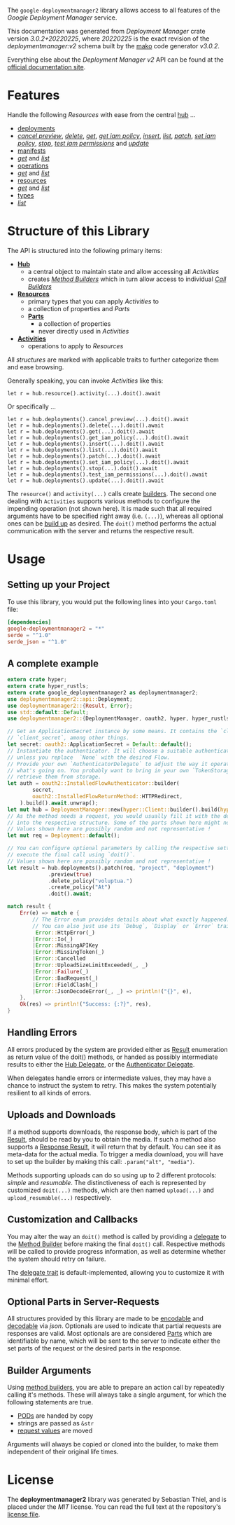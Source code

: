 <!---
DO NOT EDIT !
This file was generated automatically from 'src/mako/api/README.md.mako'
DO NOT EDIT !
-->
The `google-deploymentmanager2` library allows access to all features of the *Google Deployment Manager* service.

This documentation was generated from *Deployment Manager* crate version *3.0.2+20220225*, where *20220225* is the exact revision of the *deploymentmanager:v2* schema built by the [mako](http://www.makotemplates.org/) code generator *v3.0.2*.

Everything else about the *Deployment Manager* *v2* API can be found at the
[official documentation site](https://cloud.google.com/deployment-manager).
# Features

Handle the following *Resources* with ease from the central [hub](https://docs.rs/google-deploymentmanager2/3.0.2+20220225/google_deploymentmanager2/DeploymentManager) ... 

* [deployments](https://docs.rs/google-deploymentmanager2/3.0.2+20220225/google_deploymentmanager2/api::Deployment)
 * [*cancel preview*](https://docs.rs/google-deploymentmanager2/3.0.2+20220225/google_deploymentmanager2/api::DeploymentCancelPreviewCall), [*delete*](https://docs.rs/google-deploymentmanager2/3.0.2+20220225/google_deploymentmanager2/api::DeploymentDeleteCall), [*get*](https://docs.rs/google-deploymentmanager2/3.0.2+20220225/google_deploymentmanager2/api::DeploymentGetCall), [*get iam policy*](https://docs.rs/google-deploymentmanager2/3.0.2+20220225/google_deploymentmanager2/api::DeploymentGetIamPolicyCall), [*insert*](https://docs.rs/google-deploymentmanager2/3.0.2+20220225/google_deploymentmanager2/api::DeploymentInsertCall), [*list*](https://docs.rs/google-deploymentmanager2/3.0.2+20220225/google_deploymentmanager2/api::DeploymentListCall), [*patch*](https://docs.rs/google-deploymentmanager2/3.0.2+20220225/google_deploymentmanager2/api::DeploymentPatchCall), [*set iam policy*](https://docs.rs/google-deploymentmanager2/3.0.2+20220225/google_deploymentmanager2/api::DeploymentSetIamPolicyCall), [*stop*](https://docs.rs/google-deploymentmanager2/3.0.2+20220225/google_deploymentmanager2/api::DeploymentStopCall), [*test iam permissions*](https://docs.rs/google-deploymentmanager2/3.0.2+20220225/google_deploymentmanager2/api::DeploymentTestIamPermissionCall) and [*update*](https://docs.rs/google-deploymentmanager2/3.0.2+20220225/google_deploymentmanager2/api::DeploymentUpdateCall)
* [manifests](https://docs.rs/google-deploymentmanager2/3.0.2+20220225/google_deploymentmanager2/api::Manifest)
 * [*get*](https://docs.rs/google-deploymentmanager2/3.0.2+20220225/google_deploymentmanager2/api::ManifestGetCall) and [*list*](https://docs.rs/google-deploymentmanager2/3.0.2+20220225/google_deploymentmanager2/api::ManifestListCall)
* [operations](https://docs.rs/google-deploymentmanager2/3.0.2+20220225/google_deploymentmanager2/api::Operation)
 * [*get*](https://docs.rs/google-deploymentmanager2/3.0.2+20220225/google_deploymentmanager2/api::OperationGetCall) and [*list*](https://docs.rs/google-deploymentmanager2/3.0.2+20220225/google_deploymentmanager2/api::OperationListCall)
* [resources](https://docs.rs/google-deploymentmanager2/3.0.2+20220225/google_deploymentmanager2/api::Resource)
 * [*get*](https://docs.rs/google-deploymentmanager2/3.0.2+20220225/google_deploymentmanager2/api::ResourceGetCall) and [*list*](https://docs.rs/google-deploymentmanager2/3.0.2+20220225/google_deploymentmanager2/api::ResourceListCall)
* [types](https://docs.rs/google-deploymentmanager2/3.0.2+20220225/google_deploymentmanager2/api::Type)
 * [*list*](https://docs.rs/google-deploymentmanager2/3.0.2+20220225/google_deploymentmanager2/api::TypeListCall)




# Structure of this Library

The API is structured into the following primary items:

* **[Hub](https://docs.rs/google-deploymentmanager2/3.0.2+20220225/google_deploymentmanager2/DeploymentManager)**
    * a central object to maintain state and allow accessing all *Activities*
    * creates [*Method Builders*](https://docs.rs/google-deploymentmanager2/3.0.2+20220225/google_deploymentmanager2/client::MethodsBuilder) which in turn
      allow access to individual [*Call Builders*](https://docs.rs/google-deploymentmanager2/3.0.2+20220225/google_deploymentmanager2/client::CallBuilder)
* **[Resources](https://docs.rs/google-deploymentmanager2/3.0.2+20220225/google_deploymentmanager2/client::Resource)**
    * primary types that you can apply *Activities* to
    * a collection of properties and *Parts*
    * **[Parts](https://docs.rs/google-deploymentmanager2/3.0.2+20220225/google_deploymentmanager2/client::Part)**
        * a collection of properties
        * never directly used in *Activities*
* **[Activities](https://docs.rs/google-deploymentmanager2/3.0.2+20220225/google_deploymentmanager2/client::CallBuilder)**
    * operations to apply to *Resources*

All *structures* are marked with applicable traits to further categorize them and ease browsing.

Generally speaking, you can invoke *Activities* like this:

```Rust,ignore
let r = hub.resource().activity(...).doit().await
```

Or specifically ...

```ignore
let r = hub.deployments().cancel_preview(...).doit().await
let r = hub.deployments().delete(...).doit().await
let r = hub.deployments().get(...).doit().await
let r = hub.deployments().get_iam_policy(...).doit().await
let r = hub.deployments().insert(...).doit().await
let r = hub.deployments().list(...).doit().await
let r = hub.deployments().patch(...).doit().await
let r = hub.deployments().set_iam_policy(...).doit().await
let r = hub.deployments().stop(...).doit().await
let r = hub.deployments().test_iam_permissions(...).doit().await
let r = hub.deployments().update(...).doit().await
```

The `resource()` and `activity(...)` calls create [builders][builder-pattern]. The second one dealing with `Activities` 
supports various methods to configure the impending operation (not shown here). It is made such that all required arguments have to be 
specified right away (i.e. `(...)`), whereas all optional ones can be [build up][builder-pattern] as desired.
The `doit()` method performs the actual communication with the server and returns the respective result.

# Usage

## Setting up your Project

To use this library, you would put the following lines into your `Cargo.toml` file:

```toml
[dependencies]
google-deploymentmanager2 = "*"
serde = "^1.0"
serde_json = "^1.0"
```

## A complete example

```Rust
extern crate hyper;
extern crate hyper_rustls;
extern crate google_deploymentmanager2 as deploymentmanager2;
use deploymentmanager2::api::Deployment;
use deploymentmanager2::{Result, Error};
use std::default::Default;
use deploymentmanager2::{DeploymentManager, oauth2, hyper, hyper_rustls};

// Get an ApplicationSecret instance by some means. It contains the `client_id` and 
// `client_secret`, among other things.
let secret: oauth2::ApplicationSecret = Default::default();
// Instantiate the authenticator. It will choose a suitable authentication flow for you, 
// unless you replace  `None` with the desired Flow.
// Provide your own `AuthenticatorDelegate` to adjust the way it operates and get feedback about 
// what's going on. You probably want to bring in your own `TokenStorage` to persist tokens and
// retrieve them from storage.
let auth = oauth2::InstalledFlowAuthenticator::builder(
        secret,
        oauth2::InstalledFlowReturnMethod::HTTPRedirect,
    ).build().await.unwrap();
let mut hub = DeploymentManager::new(hyper::Client::builder().build(hyper_rustls::HttpsConnector::with_native_roots().https_or_http().enable_http1().enable_http2().build()), auth);
// As the method needs a request, you would usually fill it with the desired information
// into the respective structure. Some of the parts shown here might not be applicable !
// Values shown here are possibly random and not representative !
let mut req = Deployment::default();

// You can configure optional parameters by calling the respective setters at will, and
// execute the final call using `doit()`.
// Values shown here are possibly random and not representative !
let result = hub.deployments().patch(req, "project", "deployment")
             .preview(true)
             .delete_policy("voluptua.")
             .create_policy("At")
             .doit().await;

match result {
    Err(e) => match e {
        // The Error enum provides details about what exactly happened.
        // You can also just use its `Debug`, `Display` or `Error` traits
         Error::HttpError(_)
        |Error::Io(_)
        |Error::MissingAPIKey
        |Error::MissingToken(_)
        |Error::Cancelled
        |Error::UploadSizeLimitExceeded(_, _)
        |Error::Failure(_)
        |Error::BadRequest(_)
        |Error::FieldClash(_)
        |Error::JsonDecodeError(_, _) => println!("{}", e),
    },
    Ok(res) => println!("Success: {:?}", res),
}

```
## Handling Errors

All errors produced by the system are provided either as [Result](https://docs.rs/google-deploymentmanager2/3.0.2+20220225/google_deploymentmanager2/client::Result) enumeration as return value of
the doit() methods, or handed as possibly intermediate results to either the 
[Hub Delegate](https://docs.rs/google-deploymentmanager2/3.0.2+20220225/google_deploymentmanager2/client::Delegate), or the [Authenticator Delegate](https://docs.rs/yup-oauth2/*/yup_oauth2/trait.AuthenticatorDelegate.html).

When delegates handle errors or intermediate values, they may have a chance to instruct the system to retry. This 
makes the system potentially resilient to all kinds of errors.

## Uploads and Downloads
If a method supports downloads, the response body, which is part of the [Result](https://docs.rs/google-deploymentmanager2/3.0.2+20220225/google_deploymentmanager2/client::Result), should be
read by you to obtain the media.
If such a method also supports a [Response Result](https://docs.rs/google-deploymentmanager2/3.0.2+20220225/google_deploymentmanager2/client::ResponseResult), it will return that by default.
You can see it as meta-data for the actual media. To trigger a media download, you will have to set up the builder by making
this call: `.param("alt", "media")`.

Methods supporting uploads can do so using up to 2 different protocols: 
*simple* and *resumable*. The distinctiveness of each is represented by customized 
`doit(...)` methods, which are then named `upload(...)` and `upload_resumable(...)` respectively.

## Customization and Callbacks

You may alter the way an `doit()` method is called by providing a [delegate](https://docs.rs/google-deploymentmanager2/3.0.2+20220225/google_deploymentmanager2/client::Delegate) to the 
[Method Builder](https://docs.rs/google-deploymentmanager2/3.0.2+20220225/google_deploymentmanager2/client::CallBuilder) before making the final `doit()` call. 
Respective methods will be called to provide progress information, as well as determine whether the system should 
retry on failure.

The [delegate trait](https://docs.rs/google-deploymentmanager2/3.0.2+20220225/google_deploymentmanager2/client::Delegate) is default-implemented, allowing you to customize it with minimal effort.

## Optional Parts in Server-Requests

All structures provided by this library are made to be [encodable](https://docs.rs/google-deploymentmanager2/3.0.2+20220225/google_deploymentmanager2/client::RequestValue) and 
[decodable](https://docs.rs/google-deploymentmanager2/3.0.2+20220225/google_deploymentmanager2/client::ResponseResult) via *json*. Optionals are used to indicate that partial requests are responses 
are valid.
Most optionals are are considered [Parts](https://docs.rs/google-deploymentmanager2/3.0.2+20220225/google_deploymentmanager2/client::Part) which are identifiable by name, which will be sent to 
the server to indicate either the set parts of the request or the desired parts in the response.

## Builder Arguments

Using [method builders](https://docs.rs/google-deploymentmanager2/3.0.2+20220225/google_deploymentmanager2/client::CallBuilder), you are able to prepare an action call by repeatedly calling it's methods.
These will always take a single argument, for which the following statements are true.

* [PODs][wiki-pod] are handed by copy
* strings are passed as `&str`
* [request values](https://docs.rs/google-deploymentmanager2/3.0.2+20220225/google_deploymentmanager2/client::RequestValue) are moved

Arguments will always be copied or cloned into the builder, to make them independent of their original life times.

[wiki-pod]: http://en.wikipedia.org/wiki/Plain_old_data_structure
[builder-pattern]: http://en.wikipedia.org/wiki/Builder_pattern
[google-go-api]: https://github.com/google/google-api-go-client

# License
The **deploymentmanager2** library was generated by Sebastian Thiel, and is placed 
under the *MIT* license.
You can read the full text at the repository's [license file][repo-license].

[repo-license]: https://github.com/Byron/google-apis-rsblob/main/LICENSE.md
